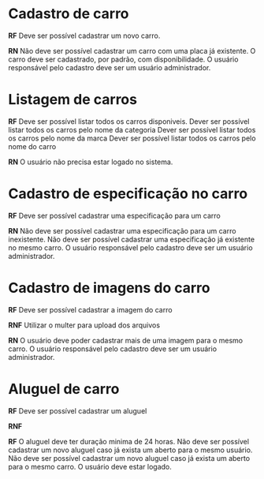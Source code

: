 # Cadastro de carro

**RF**
Deve ser possível cadastrar um novo carro.

**RN**
Não deve ser possível cadastrar um carro com uma placa já existente.
O carro deve ser cadastrado, por padrão, com disponibilidade.
O usuário responsável pelo cadastro deve ser um usuário administrador.

# Listagem de carros

**RF**
Deve ser possível listar todos os carros disponiveis.
Dever ser possível listar todos os carros pelo nome da categoria
Dever ser possível listar todos os carros pelo nome da marca
Dever ser possível listar todos os carros pelo nome do carro

**RN**
O usuário não precisa estar logado no sistema.

# Cadastro de especificação no carro

**RF**
Deve ser possível cadastrar uma especificação para um carro

**RN**
Não deve ser possível cadastrar uma especificação para um carro inexistente.
Não deve ser possível cadastrar uma especificação já existente no mesmo carro.
O usuário responsável pelo cadastro deve ser um usuário administrador.

# Cadastro de imagens do carro

**RF**
Deve ser possível cadastrar a imagem do carro

**RNF**
Utilizar o multer para upload dos arquivos

**RN**
O usuário deve poder cadastrar mais de uma imagem para o mesmo carro.
O usuário responsável pelo cadastro deve ser um usuário administrador.


# Aluguel de carro

**RF**
Deve ser possível cadastrar um aluguel

**RNF**

**RF**
O aluguel deve ter duração minima de 24 horas.
Não deve ser possível cadastrar um novo aluguel caso já exista um aberto para o mesmo usuário.
Não deve ser possível cadastrar um novo aluguel caso já exista um aberto para o mesmo carro.
O usuário deve estar logado.
